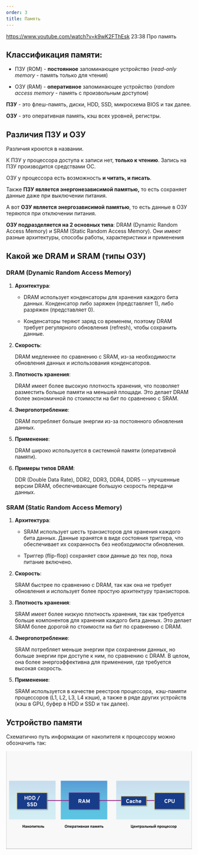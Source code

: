 ```yaml
---
order: 3
title: Память
---
```


<https://www.youtube.com/watch?v=k9wK2FThEsk> 23:38 Про память

## Классификация памяти:

-  ПЗУ (ROM) - **постоянное** запоминающее устройство (*read-only memory -* память только для чтения)

-  ОЗУ (RAM) - **оперативное** запоминающее устройство (*random access memory* - память с произвольным доступом)

**ПЗУ** - это флеш-память, диски, HDD, SSD, микросхема BIOS и так далее.

**ОЗУ** - это оперативная память, кэш всех уровней, регистры.

## Различия ПЗУ и ОЗУ

Различия кроются в названии.

К ПЗУ у процессора доступа к записи нет, **только к чтению**. Запись на ПЗУ производится средствами ОС.

ОЗУ у процессора есть возможность **и читать, и писать**.

Также **ПЗУ является энергонезависимой памятью,** то есть сохраняет данные даже при выключении питания.

А вот **ОЗУ является энергозависимой памятью**, то есть данные в ОЗУ теряются при отключении питания.

**ОЗУ подразделяется на 2 основных типа**: DRAM (Dynamic Random Access Memory) и SRAM (Static Random Access Memory). Они имеют разные архитектуры, способы работы, характеристики и применения

## Какой же DRAM и SRAM (типы ОЗУ)

### DRAM (Dynamic Random Access Memory)

1. **Архитектура**:

   -  DRAM использует конденсаторы для хранения каждого бита данных. Конденсатор либо заряжен (представляет 1), либо разряжен (представляет 0).

   -  Конденсаторы теряют заряд со временем, поэтому DRAM требует регулярного обновления (refresh), чтобы сохранить данные.

2. **Скорость**:

   DRAM медленнее по сравнению с SRAM, из-за необходимости обновления данных и использования конденсаторов.

3. **Плотность хранения**:

   DRAM имеет более высокую плотность хранения, что позволяет разместить больше памяти на меньшей площади. Это делает DRAM более экономичной по стоимости на бит по сравнению с SRAM.

4. **Энергопотребление**:

   DRAM потребляет больше энергии из-за постоянного обновления данных.

5. **Применение**:

   DRAM широко используется в системной памяти (оперативной памяти).

6. **Примеры типов DRAM**:

   DDR (Double Data Rate), DDR2, DDR3, DDR4, DDR5 -- улучшенные версии DRAM, обеспечивающие большую скорость передачи данных.

### SRAM (Static Random Access Memory)

1. **Архитектура**:

   -  SRAM использует шесть транзисторов для хранения каждого бита данных. Данные хранятся в виде состояния триггера, что обеспечивает их сохранность без необходимости обновления.

   -  Триггер (flip-flop) сохраняет свои данные до тех пор, пока питание включено.

2. **Скорость**:

   SRAM быстрее по сравнению с DRAM, так как она не требует обновления и использует более простую архитектуру транзисторов.

3. **Плотность хранения**:

   SRAM имеет более низкую плотность хранения, так как требуется больше компонентов для хранения каждого бита данных. Это делает SRAM более дорогой по стоимости на бит по сравнению с DRAM.

4. **Энергопотребление**:

   SRAM потребляет меньше энергии при сохранении данных, но больше энергии при доступе к ним, по сравнению с DRAM. В целом, она более энергоэффективна для применения, где требуется высокая скорость.

5. **Применение**:

   SRAM используется в качестве реестров процессора,  кэш-памяти процессоров (L1, L2, L3, L4 кэши), а также в ряде других устройств (кэш в GPU, буфер в HDD и SSD и так далее).

## Устройство памяти

Схематично путь информации от накопителя к процессору можно обозначить так:

![](./memory-2.png)


